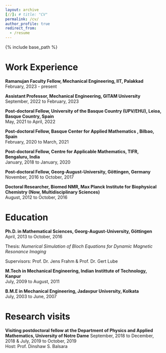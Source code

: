 ```yaml
---
layout: archive
[//]: # title: "CV"
permalink: /cv/
author_profile: true
redirect_from:
  - /resume
---
```


{% include base_path %}


Work Experience
======

**Ramanujan Faculty Fellow, Mechanical Engineering, IIT, Palakkad**
February, 2023 - present  

**Assistant Professor, Mechanical Engineering, GITAM University**  
September, 2022 to February, 2023 

**Post-doctoral Fellow, University of the Basque Country (UPV/EHU), Leioa, Basque Country, Spain**   
May, 2021 to April, 2022
<!--- I worked in the group led by David Pardo on the topic of *Deep learning-based inversion for geosteering* --->

**Post-doctoral Fellow, Basque Center for Applied Mathematics , Bilbao, Spain**  
February, 2020 to March, 2021  
<!--- I worked in the group led by David Pardo on the topic of *Deep learning-based inversion for geosteering* --->

**Post-doctoral Fellow, Centre for Applicable Mathematics, TIFR, Bengaluru, India**  
January, 2018 to January, 2020   
<!--- I worked in the group led by Praveen Chandrashekar on --->

**Post-doctoral Fellow, Georg-August-University, G&ouml;ttingen, Germany**  
November, 2016 to October, 2017  

**Doctoral Researcher, Biomed NMR, Max Planck Institute for Biophysical Chemistry (Now, Multidisciplinary Sciences)**  
August, 2012 to October, 2016  


Education
======
**Ph.D. in Mathematical Sciences, Georg-August-University, G&ouml;ttingen**
April, 2013 to October, 2016 

Thesis: *Numerical Simulation of Bloch Equations for Dynamic Magnetic Resonance
Imaging*  

Supervisors: Prof. Dr. Jens Frahm & Prof. Dr. Gert Lube

**M.Tech in Mechanical Engineering, Indian Instittute of Technology, Kanpur**  
July, 2009 to August, 2011 

**B.M.E in Mechanical Engineering, Jadavpur University, Kolkata**  
July, 2003 to June, 2007 


Research visits
======
**Visiting postdoctoral fellow at the Department of Physics and Applied Mathematics, University of Notre Dame**
September, 2018 to December, 2018 & July, 2019 to October, 2019     
Host: Prof. Dinshaw S. Balsara


  
  
